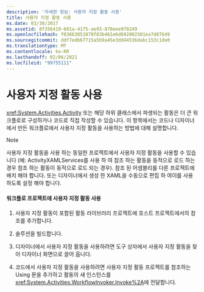 ```yaml
---
description: '자세한 정보: 사용자 지정 활동 사용'
title: 사용자 지정 활동 사용
ms.date: 03/30/2017
ms.assetid: 8f356419-681a-4175-ae93-878eee970249
ms.openlocfilehash: f036b3851878f83b461e6d692002501ea7d87649
ms.sourcegitcommit: ddf7edb67715a5b9a45e3dd44536dabc153c1de0
ms.translationtype: MT
ms.contentlocale: ko-KR
ms.lasthandoff: 02/06/2021
ms.locfileid: "99755111"
---
```

# <a name="using-a-custom-activity"></a>사용자 지정 활동 사용

<xref:System.Activities.Activity> 또는 해당 하위 클래스에서 파생되는 활동은 더 큰 워크플로로 구성하거나 코드로 직접 작성할 수 있습니다. 이 항목에서는 코드나 디자이너에서 만든 워크플로에서 사용자 지정 활동을 사용하는 방법에 대해 설명합니다.  
  
> [!NOTE]
> 사용자 지정 활동을 사용 하는 동일한 프로젝트에서 사용자 지정 활동을 사용할 수 있습니다 (예: ActivityXAMLServices를 사용 하 여 참조 하는 활동을 동적으로 로드 하는 경우 참조 하는 활동이 동적으로 로드 되는 경우). 참조 된 어셈블리를 다른 프로젝트에 배치 해야 합니다. 또는 디자이너에서 생성 한 XAML을 수동으로 편집 하 여이를 사용 하도록 설정 해야 합니다.  
  
#### <a name="using-a-custom-activity-to-a-workflow-project"></a>워크플로 프로젝트에 사용자 지정 활동 사용  
  
1. 사용자 지정 활동이 포함된 활동 라이브러리 프로젝트에 호스트 프로젝트에서의 참조를 추가합니다.  
  
2. 솔루션을 빌드합니다.  
  
3. 디자이너에서 사용자 지정 활동을 사용하려면 도구 상자에서 사용자 지정 활동을 찾아 디자이너 화면으로 끌어 옵니다.  
  
4. 코드에서 사용자 지정 활동을 사용하려면 사용자 지정 활동 프로젝트를 참조하는 Using 문을 추가하고 활동의 새 인스턴스를 <xref:System.Activities.WorkflowInvoker.Invoke%2A>에 전달합니다.

